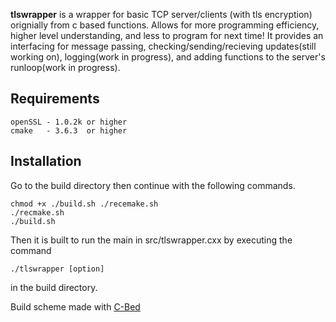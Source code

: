 **tlswrapper** is a wrapper for basic TCP server/clients (with tls encryption) orignially from c based functions. Allows for more programming efficiency, higher level understanding, and less to program for next time! It provides an interfacing for message passing, checking/sending/recieving updates(still working on), logging(work in progress), and adding functions to the server's runloop(work in progress).

## Requirements
    openSSL - 1.0.2k or higher
    cmake   - 3.6.3  or higher 

## Installation
Go to the build directory then continue with the following commands.
    
    chmod +x ./build.sh ./recemake.sh
    ./recmake.sh
    ./build.sh

Then it is built to run the main in src/tlswrapper.cxx by executing the command
    
    ./tlswrapper [option]

in the build directory.

Build scheme made with [C-Bed](https://github.com/GarrettMorrison/C-Bed)
